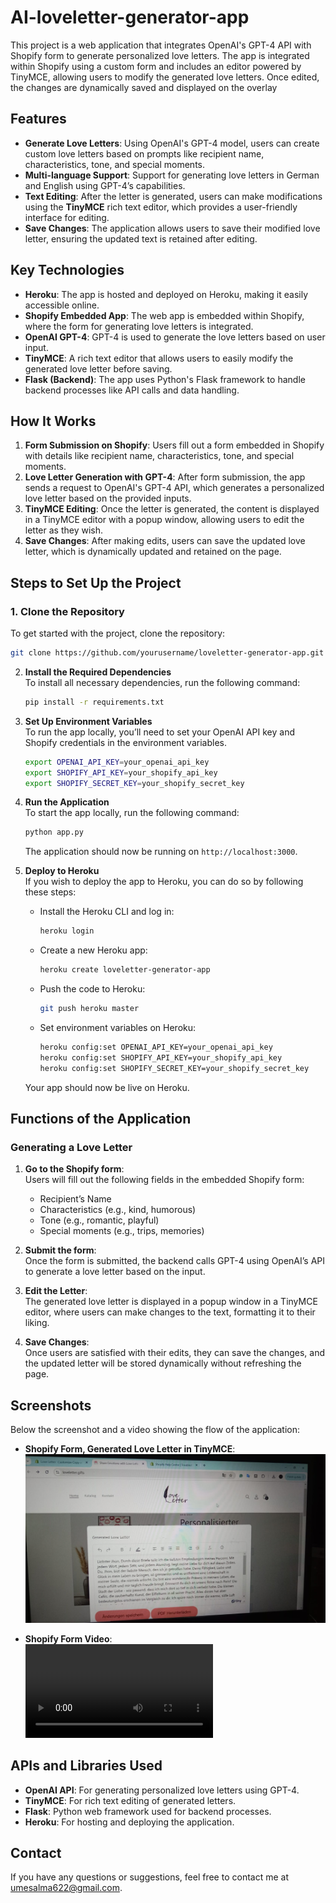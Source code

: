 # AI-loveletter-generator-app
This project is a web application that integrates OpenAI's GPT-4 API with Shopify form to generate personalized love letters. The app is integrated within Shopify using a custom form and includes an editor powered by TinyMCE, allowing users to modify the generated love letters. Once edited, the changes are dynamically saved and displayed on the overlay

## Features
- **Generate Love Letters**: Using OpenAI's GPT-4 model, users can create custom love letters based on prompts like recipient name, characteristics, tone, and special moments.
- **Multi-language Support**: Support for generating love letters in German and English using GPT-4’s capabilities.
- **Text Editing**: After the letter is generated, users can make modifications using the **TinyMCE** rich text editor, which provides a user-friendly interface for editing.
- **Save Changes**: The application allows users to save their modified love letter, ensuring the updated text is retained after editing.
  
## Key Technologies
- **Heroku**: The app is hosted and deployed on Heroku, making it easily accessible online.
- **Shopify Embedded App**: The web app is embedded within Shopify, where the form for generating love letters is integrated.
- **OpenAI GPT-4**: GPT-4 is used to generate the love letters based on user input.
- **TinyMCE**: A rich text editor that allows users to easily modify the generated love letter before saving.
- **Flask (Backend)**: The app uses Python's Flask framework to handle backend processes like API calls and data handling.
  
## How It Works
1. **Form Submission on Shopify**: Users fill out a form embedded in Shopify with details like recipient name, characteristics, tone, and special moments.
2. **Love Letter Generation with GPT-4**: After form submission, the app sends a request to OpenAI's GPT-4 API, which generates a personalized love letter based on the provided inputs.
3. **TinyMCE Editing**: Once the letter is generated, the content is displayed in a TinyMCE editor with a popup window, allowing users to edit the letter as they wish.
4. **Save Changes**: After making edits, users can save the updated love letter, which is dynamically updated and retained on the page.

## Steps to Set Up the Project

### 1. Clone the Repository
To get started with the project, clone the repository:

```bash
git clone https://github.com/yourusername/loveletter-generator-app.git
```

2. **Install the Required Dependencies**  
   To install all necessary dependencies, run the following command:

   ```bash
   pip install -r requirements.txt
   ```

3. **Set Up Environment Variables**  
   To run the app locally, you’ll need to set your OpenAI API key and Shopify credentials in the environment variables.

   ```bash
   export OPENAI_API_KEY=your_openai_api_key
   export SHOPIFY_API_KEY=your_shopify_api_key
   export SHOPIFY_SECRET_KEY=your_shopify_secret_key
   ```

4. **Run the Application**  
   To start the app locally, run the following command:

   ```bash
   python app.py
   ```

   The application should now be running on `http://localhost:3000`.

5. **Deploy to Heroku**  
   If you wish to deploy the app to Heroku, you can do so by following these steps:

   - Install the Heroku CLI and log in:

     ```bash
     heroku login
     ```

   - Create a new Heroku app:

     ```bash
     heroku create loveletter-generator-app
     ```

   - Push the code to Heroku:

     ```bash
     git push heroku master
     ```

   - Set environment variables on Heroku:

     ```bash
     heroku config:set OPENAI_API_KEY=your_openai_api_key
     heroku config:set SHOPIFY_API_KEY=your_shopify_api_key
     heroku config:set SHOPIFY_SECRET_KEY=your_shopify_secret_key
     ```

   Your app should now be live on Heroku.

## Functions of the Application

### Generating a Love Letter
1. **Go to the Shopify form**:  
   Users will fill out the following fields in the embedded Shopify form:
   - Recipient’s Name
   - Characteristics (e.g., kind, humorous)
   - Tone (e.g., romantic, playful)
   - Special moments (e.g., trips, memories)

2. **Submit the form**:  
   Once the form is submitted, the backend calls GPT-4 using OpenAI’s API to generate a love letter based on the input.

3. **Edit the Letter**:  
   The generated love letter is displayed in a popup window in a TinyMCE editor, where users can make changes to the text, formatting it to their liking.

4. **Save Changes**:  
   Once users are satisfied with their edits, they can save the changes, and the updated letter will be stored dynamically without refreshing the page.

## Screenshots

Below the screenshot and a video showing the flow of the application:

- **Shopify Form, Generated Love Letter in TinyMCE**:  
   ![Shopify Form image](https://github.com/Um-E-Salma/AI-loveletter-generator-app/blob/main/Response%20in%20german-TinyMCE%20popup.jpg)



- **Shopify Form Video**:  
   ![Shopify form video](https://github.com/Um-E-Salma/AI-loveletter-generator-app/blob/main/generating%20response%20in%20English.mp4)

## APIs and Libraries Used

- **OpenAI API**: For generating personalized love letters using GPT-4.
- **TinyMCE**: For rich text editing of generated letters.
- **Flask**: Python web framework used for backend processes.
- **Heroku**: For hosting and deploying the application.

## Contact

If you have any questions or suggestions, feel free to contact me at [umesalma622@gmail.com](mailto:umesalma622@gmail.com).
```
